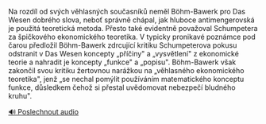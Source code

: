 
Na rozdíl od svých věhlasných současníků neměl Böhm-Bawerk pro Das Wesen dobrého slova, neboť správně chápal, jak hluboce antimengerovská je použitá teoretická metoda. Přesto také evidentně považoval Schumpetera za špičkového ekonomického teoretika. V typicky pronikavé poznámce pod čarou předložil Böhm-Bawerk zdrcující kritiku Schumpeterova pokusu odstranit v Das Wesen koncepty „příčiny" a „vysvětlení" z ekonomické teorie a nahradit je koncepty „funkce" a „popisu". Böhm-Bawerk však zakončil svou kritiku žertovnou narážkou na „věhlasného ekonomického teoretika", jenž „se nechal pomýlit používáním matematického konceptu funkce, důsledkem čehož si přestal uvědomovat nebezpečí bludného kruhu".

[🔊 Poslechnout audio](/data/7-paragraphs/audio/chapter_174/para_001-Na-rozdl-od-svch-vhlasnch-souasnk-neml-Bh.mp3)
